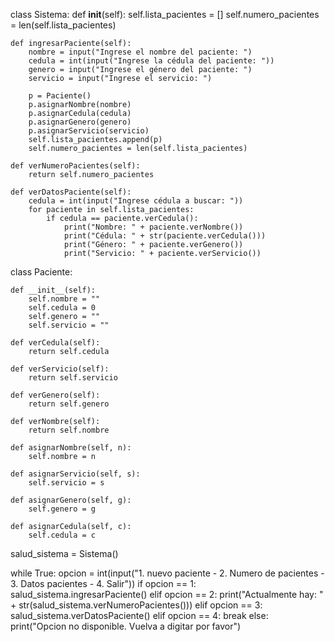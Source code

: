 class Sistema:
    def __init__(self):
        self.lista_pacientes = []
        self.numero_pacientes = len(self.lista_pacientes)


    def ingresarPaciente(self):
        nombre = input("Ingrese el nombre del paciente: ")
        cedula = int(input("Ingrese la cédula del paciente: "))
        genero = input("Ingrese el género del paciente: ")
        servicio = input("Ingrese el servicio: ")

        p = Paciente()
        p.asignarNombre(nombre)
        p.asignarCedula(cedula)
        p.asignarGenero(genero)
        p.asignarServicio(servicio)
        self.lista_pacientes.append(p)
        self.numero_pacientes = len(self.lista_pacientes)

    def verNumeroPacientes(self):
        return self.numero_pacientes

    def verDatosPaciente(self):
        cedula = int(input("Ingrese cédula a buscar: "))
        for paciente in self.lista_pacientes:
            if cedula == paciente.verCedula():
                print("Nombre: " + paciente.verNombre())
                print("Cédula: " + str(paciente.verCedula()))
                print("Género: " + paciente.verGenero())
                print("Servicio: " + paciente.verServicio())
class Paciente:

    def __init__(self):
        self.nombre = ""
        self.cedula = 0
        self.genero = ""
        self.servicio = ""

    def verCedula(self):
        return self.cedula

    def verServicio(self):
        return self.servicio

    def verGenero(self):
        return self.genero

    def verNombre(self):
        return self.nombre

    def asignarNombre(self, n):
        self.nombre = n

    def asignarServicio(self, s):
        self.servicio = s

    def asignarGenero(self, g):
        self.genero = g

    def asignarCedula(self, c):
        self.cedula = c

salud_sistema = Sistema()

while True:
    opcion = int(input("1. nuevo paciente - 2. Numero de pacientes - 3. Datos pacientes - 4. Salir"))
    if opcion == 1:
        salud_sistema.ingresarPaciente()
    elif opcion == 2:
        print("Actualmente hay: " + str(salud_sistema.verNumeroPacientes()))
    elif opcion == 3:
        salud_sistema.verDatosPaciente()
    elif opcion == 4:
        break
    else:
        print("Opcion no disponible. Vuelva a digitar por favor")
